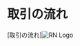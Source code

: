 ﻿# 取引の流れ

[取引の流れ]![RN Logo](https://image.baidu.com/search/detail?ct=503316480&z=0&ipn=d&word=%E9%A3%8E%E6%99%AF&step_word=&hs=0&pn=23&spn=0&di=173798600580&pi=0&rn=1&tn=baiduimagedetail&is=0%2C0&istype=2&ie=utf-8&oe=utf-8&in=&cl=2&lm=-1&st=-1&cs=2377616664%2C3697502525&os=4023057424%2C793588928&simid=3336078186%2C275375763&adpicid=0&lpn=0&ln=1922&fr=&fmq=1554193153467_R&fm=detail&ic=0&s=undefined&hd=undefined&latest=undefined&copyright=undefined&se=&sme=&tab=0&width=&height=&face=undefined&ist=&jit=&cg=&bdtype=0&oriquery=&objurl=http%3A%2F%2Fpic1.win4000.com%2Fwallpaper%2F0%2F57fb00bbec9db.jpg&fromurl=ippr_z2C%24qAzdH3FAzdH3Fooo_z%26e3Botg9aaa_z%26e3Bv54AzdH3Fowssrwrj6_1jpwts_8899m8_n_z%26e3Bip4s&gsm=0&rpstart=0&rpnum=0&islist=&querylist=&force=undefined)
